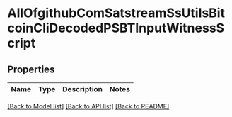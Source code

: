# AllOfgithubComSatstreamSsUtilsBitcoinCliDecodedPSBTInputWitnessScript

## Properties
Name | Type | Description | Notes
------------ | ------------- | ------------- | -------------

[[Back to Model list]](../README.md#documentation-for-models) [[Back to API list]](../README.md#documentation-for-api-endpoints) [[Back to README]](../README.md)

